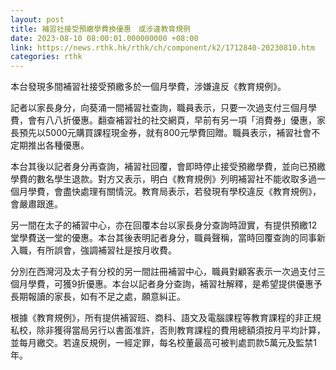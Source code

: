 ```yaml
---
layout: post
title: 補習社接受預繳學費換優惠　或涉違教育規例
date: 2023-08-10 08:00:01.000000000 +08:00
link: https://news.rthk.hk/rthk/ch/component/k2/1712840-20230810.htm
categories: rthk
---
```


本台發現多間補習社接受預繳多於一個月學費，涉嫌違反《教育規例》。

記者以家長身分，向葵涌一間補習社查詢，職員表示，只要一次過支付三個月學費，會有八八折優惠。翻查補習社的社交網頁，早前有另一項「消費券」優惠，家長預先以5000元購買課程現金券，就有800元學費回贈。職員表示，補習社會不定期推出各種優惠。

本台其後以記者身分再查詢，補習社回覆，會即時停止接受預繳學費，並向已預繳學費的數名學生退款。對方又表示，明白《教育規例》列明補習社不能收取多過一個月學費，會盡快處理有關情況。教育局表示，若發現有學校違反《教育規例》，會嚴肅跟進。

另一間在太子的補習中心，亦在回覆本台以家長身分查詢時證實，有提供預繳12堂學費送一堂的優惠。本台其後表明記者身分，職員聲稱，當時回覆查詢的同事新入職，有所誤會，強調補習社是按月收費。

分別在西灣河及太子有分校的另一間註冊補習中心，職員對顧客表示一次過支付三個月學費，可獲9折優惠。本台以記者身分查詢，補習社解釋，是希望提供優惠予長期報讀的家長，如有不足之處，願意糾正。

根據《教育規例》，所有提供補習班、商科、語文及電腦課程等教育課程的非正規私校，除非獲得當局另行以書面准許，否則教育課程的費用總額須按月平均計算，並每月繳交。若違反規例，一經定罪，每名校董最高可被判處罰款5萬元及監禁1年。
